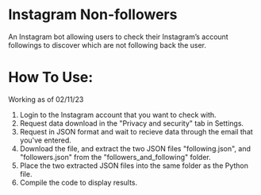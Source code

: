 # Instagram Non-followers
An Instagram bot allowing users to check their Instagram’s account followings to discover which are not following back the user.

# How To Use:
Working as of 02/11/23

1. Login to the Instagram account that you want to check with.
2. Request data download in the "Privacy and security" tab in Settings.
3. Request in JSON format and wait to recieve data through the email that you've entered.
4. Download the file, and extract the two JSON files "following.json", and "followers.json" from the "followers_and_following" folder.
5. Place the two extracted JSON files into the same folder as the Python file.
6. Compile the code to display results.
